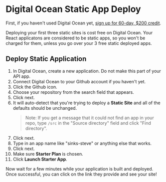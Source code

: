 # Digital Ocean Static App Deploy

First, if you haven't used Digital Ocean yet, [sign up for 60-day, $200 credit](https://m.do.co/c/47e5e578d1cd).

Deploying your first three static sites is cost free on Digital Ocean. Your React applicatons are considered to be static apps, so you won't be charged for them, unless you go over your 3 free static deployed apps.

## Deploy Static Application

1. In Digital Ocean, create a new application. Do not make this part of your API app.
2. Connect Digital Ocean to your Github account if you haven't yet.
3. Click the Github icon.
4. Choose your repository from the search field that appears.
5. Click next.
6. It will auto-detect that you're trying to deploy a **Static Site** and all of the defaults should be unchanged.
    > Note: If you get a message that it could not find an app in your repo, type `/src` in the "Source directory" field and click "Find directory".
7. Click next.
8. Type in an app name like "sinks-steve" or anything else that works.
9. Click next.
10. Make sure **Starter Plan** is chosen.
11. Click **Launch Starter App**.

Now wait for a few minutes while your application is built and deployed. Once successful, you can click on the link they provide and see your site!
